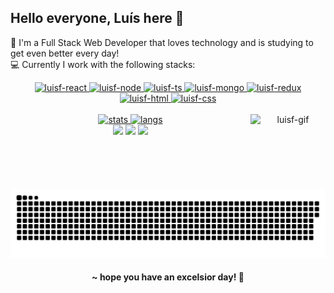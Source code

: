<h2> Hello everyone, Luís here 💙 </h2>  
<p>🚀 I'm a Full Stack Web Developer that loves technology and is studying to get even better every day!<br>
💻 Currently I work with the following stacks:</p>

<a href="https://github.com/luisf-csdev">
<div align="center">
    <img alt="luisf-react" height="40" width="40" src="https://cdn.jsdelivr.net/gh/devicons/devicon/icons/react/react-original.svg">
    <img alt="luisf-node" height="40" width="40" src="https://cdn.jsdelivr.net/gh/devicons/devicon/icons/nodejs/nodejs-original.svg">
    <img alt="luisf-ts" height="40" width="40" src="https://cdn.jsdelivr.net/gh/devicons/devicon/icons/typescript/typescript-original.svg">
    <img alt="luisf-mongo" height="40" width="40" src="https://cdn.jsdelivr.net/gh/devicons/devicon/icons/mongodb/mongodb-plain.svg">
    <img alt="luisf-redux" height="40" width="40" src="https://cdn.jsdelivr.net/gh/devicons/devicon/icons/redux/redux-original.svg">
    <img alt="luisf-html" height="40" width="40" src="https://cdn.jsdelivr.net/gh/devicons/devicon/icons/html5/html5-original.svg">
    <img alt="luisf-css" height="40" width="40" src="https://cdn.jsdelivr.net/gh/devicons/devicon/icons/css3/css3-original.svg">
</div>
    

    
<a href="https://github.com/luisf-csdev">
<div align="center"><br> 
    <img height="150" width="350" alt="stats" src="https://github-readme-stats-luisf-csdev.vercel.app/api?username=luisf-csdev&include_all_commits&count_private=true&show_icons=true&theme=react">
    <img height="150" width="350" alt="langs" src="https://github-readme-stats-luisf-csdev.vercel.app/api/top-langs/?username=luisf-csdev&layout=compact&theme=react">
    <img align="right" alt="luisf-gif" height="120" width="120" src="https://user-images.githubusercontent.com/105379183/192373075-e0d6a782-fd02-4e67-ba66-6676b1df3e3c.gif"></a>
    <!--gif credits to @julitronix and to my love that made me this pic-->
</div>

<div align="center">
    <a href="mailto:luisf.csdev@gmail.com" target="_blank" rel="noreferrer noopener"> <img src="https://img.shields.io/badge/Gmail-D14836?style=for-the-badge&logo=gmail&logoColor=white"></a>
    <a href="https://www.linkedin.com/in/luisf-csdev" target="_blank" rel="noreferrer noopener"> <img src="https://img.shields.io/badge/LinkedIn-0077B5?style=for-the-badge&logo=linkedin&logoColor=white"></a>
    <a href="https://twitter.com/luisf_csdev" target="_blank" rel="noreferrer noopener"> <img src="https://img.shields.io/badge/Twitter-1DA1F2?style=for-the-badge&logo=twitter&logoColor=white"></a>
</div>
    
##

![Snake animation](https://github.com/luisf-csdev/luisf-csdev/blob/output/github-contribution-grid-snake.svg)

<h4 align="center"> ~ hope you have an excelsior day! 🌌</h4></a>
